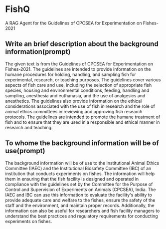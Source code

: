 # FishQ
A RAG Agent for the Guidelines of CPCSEA for Experimentation on Fishes-2021


## Write an brief description about the background information(prompt)

The given text is from the Guidelines of CPCSEA for Experimentation on Fishes-2021. The guidelines are intended to provide information on the humane procedures for holding, handling, and sampling fish for experimental, research, or teaching purposes. The guidelines cover various aspects of fish care and use, including the selection of appropriate fish species, housing and environmental conditions, feeding, handling and sampling, anesthesia and euthanasia, and the use of analgesics and anesthetics. The guidelines also provide information on the ethical considerations associated with the use of fish in research and the role of animal ethics committees in reviewing and approving fish research protocols. The guidelines are intended to promote the humane treatment of fish and to ensure that they are used in a responsible and ethical manner in research and teaching.

## To whome the background information will be of use(prompt)

The background information will be of use to the Institutional Animal Ethics Committee (IAEC) and the Institutional Biosafety Committee (IBC) of an institution that conducts experiments on fishes. The information will help them in ensuring that the fish facility is designed and operated in compliance with the guidelines set by the Committee for the Purpose of Control and Supervision of Experiments on Animals (CPCSEA), India. The IAEC and IBC can use this information to evaluate the facility's ability to provide adequate care and welfare to the fishes, ensure the safety of the staff and the environment, and maintain proper records. Additionally, the information can also be useful for researchers and fish facility managers to understand the best practices and regulatory requirements for conducting experiments on fishes.
